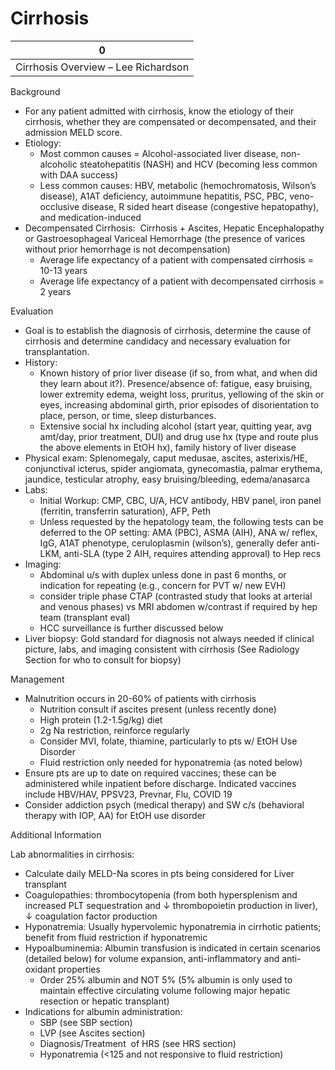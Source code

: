 # Cirrhosis
 
| 0                                   |
|-------------------------------------|
| Cirrhosis Overview – Lee Richardson |

Background

-   For any patient admitted with cirrhosis, know the etiology of their
    cirrhosis, whether they are compensated or decompensated, and their
    admission MELD score.
-   Etiology:
    -   Most common causes = Alcohol-associated liver disease,
        non-alcoholic steatohepatitis (NASH) and HCV (becoming less
        common with DAA success)
    -   Less common causes: HBV, metabolic (hemochromatosis, Wilson’s
        disease), A1AT deficiency, autoimmune hepatitis, PSC, PBC,
        veno-occlusive disease, R sided heart disease (congestive
        hepatopathy), and medication-induced
-   Decompensated Cirrhosis:  Cirrhosis + Ascites, Hepatic
    Encephalopathy or Gastroesophageal Variceal Hemorrhage (the presence
    of varices without prior hemorrhage is not decompensation)
    -   Average life expectancy of a patient with compensated cirrhosis
        = 10-13 years
    -   Average life expectancy of a patient with decompensated
        cirrhosis = 2 years

Evaluation

-   Goal is to establish the diagnosis of cirrhosis, determine the cause
    of cirrhosis and determine candidacy and necessary evaluation for
    transplantation.
-   History:
    -   Known history of prior liver disease (if so, from what, and when
        did they learn about it?). Presence/absence of: fatigue, easy
        bruising, lower extremity edema, weight loss, pruritus,
        yellowing of the skin or eyes, increasing abdominal girth, prior
        episodes of disorientation to place, person, or time, sleep
        disturbances.
    -   Extensive social hx including alcohol (start year, quitting
        year, avg amt/day, prior treatment, DUI) and drug use hx (type
        and route plus the above elements in EtOH hx), family history of
        liver disease
-   Physical exam: Splenomegaly, caput medusae, ascites, asterixis/HE,
    conjunctival icterus, spider angiomata, gynecomastia, palmar
    erythema, jaundice, testicular atrophy, easy bruising/bleeding,
    edema/anasarca
-   Labs:
    -   Initial Workup: CMP, CBC, U/A, HCV antibody, HBV panel, iron
        panel (ferritin, transferrin saturation), AFP, Peth
    -   Unless requested by the hepatology team, the following tests can
        be deferred to the OP setting: AMA (PBC), ASMA (AIH), ANA w/
        reflex, IgG, A1AT phenotype, ceruloplasmin (wilson’s), generally
        defer anti-LKM, anti-SLA (type 2 AIH, requires attending
        approval) to Hep recs
-   Imaging:
    -   Abdominal u/s with duplex unless done in past 6 months, or
        indication for repeating (e.g., concern for PVT w/ new EVH)
    -   consider triple phase CTAP (contrasted study that looks at
        arterial and venous phases) vs MRI abdomen w/contrast if
        required by hep team (transplant eval)
    -   HCC surveillance is further discussed below
-   Liver biopsy: Gold standard for diagnosis not always needed if
    clinical picture, labs, and imaging consistent with cirrhosis (See
    Radiology Section for who to consult for biopsy)

Management

-   Malnutrition occurs in 20-60% of patients with cirrhosis
    -   Nutrition consult if ascites present (unless recently done)
    -   High protein (1.2-1.5g/kg) diet
    -   2g Na restriction, reinforce regularly
    -   Consider MVI, folate, thiamine, particularly to pts w/ EtOH Use
        Disorder
    -   Fluid restriction only needed for hyponatremia (as noted below)
-   Ensure pts are up to date on required vaccines; these can be
    administered while inpatient before discharge. Indicated vaccines
    include HBV/HAV, PPSV23, Prevnar, Flu, COVID 19
-   Consider addiction psych (medical therapy) and SW c/s (behavioral
    therapy with IOP, AA) for EtOH use disorder

Additional Information

Lab abnormalities in cirrhosis:

-   Calculate daily MELD-Na scores in pts being considered for Liver
    transplant
-   Coagulopathies: thrombocytopenia (from both hypersplenism and
    increased PLT sequestration and
    ↓
    thrombopoietin production in liver),
    ↓
    coagulation factor production
-   Hyponatremia: Usually hypervolemic hyponatremia in cirrhotic
    patients; benefit from fluid restriction if hyponatremic
-   Hypoalbuminemia: Albumin transfusion is indicated in certain
    scenarios (detailed below) for volume expansion, anti-inflammatory
    and anti-oxidant properties
    -   Order 25% albumin and NOT 5% (5% albumin is only used to
        maintain effective circulating volume following major hepatic
        resection or hepatic transplant)
-   Indications for albumin administration:
    -   SBP (see SBP section)
    -   LVP (see Ascites section)
    -   Diagnosis/Treatment  of HRS (see HRS section)
    -   Hyponatremia (\<125 and not responsive to fluid restriction)
